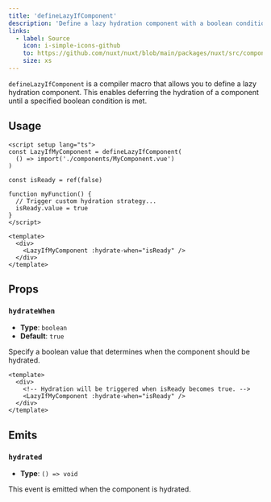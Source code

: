 ```yaml
---
title: 'defineLazyIfComponent'
description: 'Define a lazy hydration component with a boolean condition.'
links:
  - label: Source
    icon: i-simple-icons-github
    to: https://github.com/nuxt/nuxt/blob/main/packages/nuxt/src/components/plugins/lazy-hydration-macro-transform.ts
    size: xs
---
```


`defineLazyIfComponent` is a compiler macro that allows you to define a lazy hydration component. This enables deferring the hydration of a component until a specified boolean condition is met.

## Usage

```vue
<script setup lang="ts">
const LazyIfMyComponent = defineLazyIfComponent(
  () => import('./components/MyComponent.vue')
)

const isReady = ref(false)

function myFunction() {
  // Trigger custom hydration strategy...
  isReady.value = true
}
</script>

<template>
  <div>
    <LazyIfMyComponent :hydrate-when="isReady" />
  </div>
</template>
```

## Props

### `hydrateWhen`

- **Type**: `boolean`
- **Default**: `true`

Specify a boolean value that determines when the component should be hydrated.

```vue
<template>
  <div>
    <!-- Hydration will be triggered when isReady becomes true. -->
    <LazyIfMyComponent :hydrate-when="isReady" />
  </div>
</template>
```

## Emits

### `hydrated`

- **Type**: `() => void`

This event is emitted when the component is hydrated.
